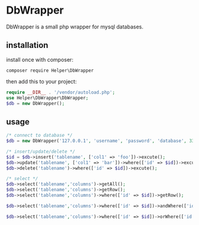 #  DbWrapper 

DbWrapper is a small php wrapper for mysql databases.

## installation

install once with composer:

```
composer require Helper\DbWrapper
```

then add this to your project:

```php
require __DIR__ . '/vendor/autoload.php';
use Helper\DbWrapper\DbWrapper;
$db = new DbWrapper();
```

## usage

```php
/* connect to database */
$db = new DbWrapper('127.0.0.1', 'username', 'password', 'database', 3306);

/* insert/update/delete */
$id = $db->insert('tablename', ['col1' => 'foo'])->excute();
$db->update('tablename', ['col1' => 'bar'])->where(['id' => $id])->excute();
$db->delete('tablename')->where(['id' => $id])->excute();

/* select */
$db->select('tablename','columns')->getAll();
$db->select('tablename','columns')->getRow();
$db->select('tablename','columns')->where(['id' => $id])->getRow();

$db->select('tablename','columns')->where(['id' => $id])->andWhere(['id' => $id])->getRow();

$db->select('tablename','columns')->where(['id' => $id])->orWhere(['id' => $id])->getRow();

```

